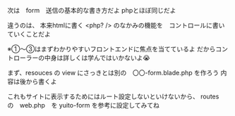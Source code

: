 

次は　form　送信の基本的な書き方だよ
phpとほぼ同じだよ

違うのは、
本来htmlに書く <php? /> のなかみの機能を　コントロールに書いていくことだよ


※①〜③はまずわかりやすいフロントエンドに焦点を当てているよ
だからコントローラーの中身は詳しくは学んではいかないよ😭


まず、resouces の view にさっきとは別の　〇〇-form.blade.php を作ろう
内容は後から書くよ　



これもサイトに表示するためにはルート設定しないといけないから、
routes　の　web.php　を yuito-form を参考に設定してみてね

